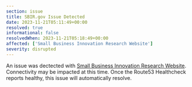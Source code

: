 ```yaml
---
section: issue
title: SBIR.gov Issue Detected
date: 2023-11-21T05:11:49+00:00
resolved: true
informational: false
resolvedWhen: 2023-11-21T05:18:49+00:00
affected: ['Small Business Innovation Research Website']
severity: disrupted
---
```

An issue was dectected with [Small Business Innovation Research Website](https://www.sbir.gov).  Connectivity may be impacted at this time.  Once the Route53 Healthcheck reports healthy, this issue will automatically resolve.
